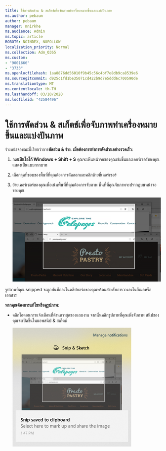 ```yaml
---
title: ใช้การตัดส่วน & สเก็ตช์เพื่อจับภาพทำเครื่องหมายขึ้นและแบ่งปันภาพ
ms.author: pebaum
author: pebaum
manager: mnirkhe
ms.audience: Admin
ms.topic: article
ROBOTS: NOINDEX, NOFOLLOW
localization_priority: Normal
ms.collection: Adm_O365
ms.custom:
- "9001666"
- "3733"
ms.openlocfilehash: 1aa8876dd56010f9b45c56c4bf7e8db9ca8539e6
ms.sourcegitcommit: d925c1fd1be35071cd422b9d7e5ddd6c700590de
ms.translationtype: MT
ms.contentlocale: th-TH
ms.lasthandoff: 03/10/2020
ms.locfileid: "42584496"
---
```

# <a name="use-snip--sketch-to-capture-mark-up-and-share-images"></a>ใช้การตัดส่วน & สเก็ตช์เพื่อจับภาพทำเครื่องหมายขึ้นและแบ่งปันภาพ

ร่างหน้าจอขณะนี้เรียกว่าการ**ตัดส่วน & ร่าง**. **เมื่อต้องการทำการตัดส่วนอย่างรวดเร็ว**:

1. กด**แป้นโลโก้ Windows + Shift + S** คุณจะเห็นหน้าจอของคุณเข้มขึ้นและเคอร์เซอร์ของคุณแสดงเป็นแบบกากบาท 

2. เลือกจุดที่ขอบของพื้นที่ที่คุณต้องการคัดลอกและคลิกซ้ายที่เคอร์เซอร์ 

3. ย้ายเคอร์เซอร์ของคุณเพื่อเน้นพื้นที่ที่คุณต้องการจับภาพ พื้นที่ที่คุณจับภาพจะปรากฏบนหน้าจอของคุณ

   ![รูปภาพของการเลือกที่เน้นไว้](media/snipone.png)

รูปภาพที่คุณ snipped จะถูกบันทึกลงในคลิปบอร์ดของคุณพร้อมสำหรับการวางลงในอีเมลหรือเอกสาร 

**หากคุณต้องการแก้ไขหรือดูรูปภาพ**: 

- คลิกไอคอนการแจ้งเตือนที่ด้านขวาสุดของแถบงาน จากนั้นคลิกรูปภาพที่คุณเพิ่งจับภาพ สนิปของคุณจะเปิดขึ้นในแอพสนิป & สเก็ตช์

   ![รูปภาพของรูปภาพที่แสดงในแอปสนิป](media/sniptwo.png)
